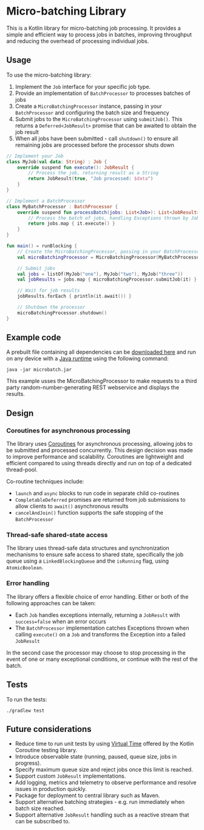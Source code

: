 # Micro-batching Library

This is a Kotlin library for micro-batching job processing.
It provides a simple and efficient way to process jobs in batches,
improving throughput and reducing the overhead of processing individual jobs.

## Usage

To use the micro-batching library:

1. Implement the `Job` interface for your specific job type.
1. Provide an implementation of `BatchProcessor` to processes batches of jobs
1. Create a `MicroBatchingProcessor` instance, passing in your `BatchProcessor` and configuring
   the batch size and frequency
1. Submit jobs to the `MicroBatchingProcessor` using `submitJob()`. This returns a `Deferred<JobResult>` promise that can be
   awaited to obtain the job result
1. When all jobs have been submitted - call `shutdown()` to ensure all remaining jobs are processed before the
   processor shuts down

```kotlin
// Implement your Job
class MyJob(val data: String) : Job {
    override suspend fun execute(): JobResult {
        // Process the job, returning result as a String
        return JobResult(true, "Job processed: $data")
    }
}

// Implement a BatchProcessor
class MyBatchProcessor : BatchProcessor {
    override suspend fun processBatch(jobs: List<Job>): List<JobResult> {
        // Process the batch of jobs, handling Exceptions thrown by Jobs as appropriate
        return jobs.map { it.execute() }
    }
}

fun main() = runBlocking {
    // Create the MicroBatchingProcessor, passing in your BatchProcessor implementation
    val microBatchingProcessor = MicroBatchingProcessor(MyBatchProcessor(), batchSize = 5, batchFrequencyMillis = 350)

    // Submit jobs
    val jobs = listOf(MyJob("one"), MyJob("two"), MyJob("three"))
    val jobResults = jobs.map { microBatchingProcessor.submitJob(it) }

    // Wait for job results
    jobResults.forEach { println(it.await()) }

    // Shutdown the processor
    microBatchingProcessor.shutdown()
}

```
## Example code
A prebuilt file containing all dependencies can be [downloaded here]() and run on any device with a [Java runtime](https://www.java.com/download/manual.jsp) using the following command:
```
java -jar microbatch.jar
```
This example usses the MicroBatchingProcessor to make requests to a third party random-number-generating REST webservice and displays the results.

## Design

### Coroutines for asynchronous processing

The library uses [Coroutines](https://kotlinlang.org/docs/coroutines-overview.html) for asynchronous processing, allowing jobs to be submitted and processed
concurrently. This design decision was made to improve performance and scalability. Coroutines are lightweight and 
efficient compared to using threads directly and run on top of a dedicated thread-pool.

Co-routine techniques include:

*  `launch` and `async` blocks to run code in separate child co-routines
*  `CompletableDeferred` promises are returned from job submissions to allow clients to `await()` asynchronous results
* `cancelAndJoin()` function supports the safe stopping of the `BatchProcessor`

### Thread-safe shared-state access
The library uses thread-safe data structures and synchronization mechanisms to ensure safe access to shared state, 
specifically the job queue using a `LinkedBlockingQueue` and the `isRunning` flag, using `AtomicBoolean`.

### Error handling 
The library offers a flexible choice of error handling. Either or both of the following approaches can be taken:

* Each `Job` handles exceptions internally, returning a `JobResult` with `success=false` when an error occurs
* The `BatchProcessor` implementation catches Exceptions thrown when calling `execute()` on a `Job` and transforms the Exception into a failed `JobResult`

In the second case the processor may choose to stop processing in the event of one or many exceptional conditions, or continue with
the rest of the batch.


## Tests
To run the tests:
```
./gradlew test
```

## Future considerations

- Reduce time to run unit tests by using [Virtual Time](https://kotlinlang.org/api/kotlinx.coroutines/kotlinx-coroutines-test/) offered by the Kotlin Coroutine testing library.
- Introduce observable state (running, paused, queue size, jobs in progress).
- Specify maximum queue size and reject jobs once this limit is reached.
- Support custom `JobResult` implementations.
- Add logging, metrics and telemetry to observe performance and resolve issues in production quickly.
- Package for deployment to central library such as Maven.
- Support alternative batching strategies - e.g. run immediately when batch size reached.
- Support alternative `JobResult` handling such as a reactive stream that can be subscribed to.